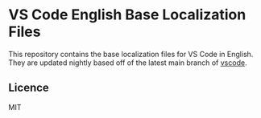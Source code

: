 # VS Code English Base Localization Files

This repository contains the base localization files for VS Code in English. They are updated nightly based off of the latest main branch of [vscode](https://github.com/microsoft/vscode).

## Licence

MIT
